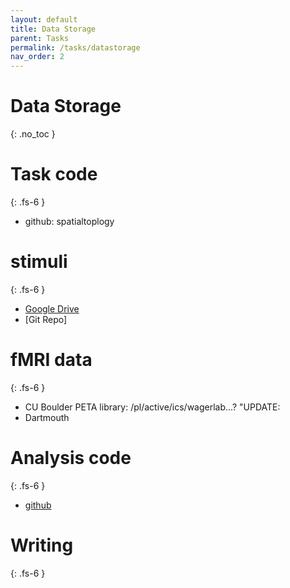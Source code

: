 ```yaml
---
layout: default
title: Data Storage
parent: Tasks
permalink: /tasks/datastorage
nav_order: 2
---
```


# Data Storage
{: .no_toc }

# Task code
{: .fs-6 }
  * github: spatialtoplogy

# stimuli
{: .fs-6 }
  * [Google Drive](https://drive.google.com/drive/u/0/folders/1hC8EEWQ5k54oWWkbssdCWg6--vCz4009)
  * [Git Repo]

# fMRI data
{: .fs-6 }
  * CU Boulder PETA library: /pl/active/ics/wagerlab...? "UPDATE:
  * Dartmouth

# Analysis code
{: .fs-6 }
  * [github]()

# Writing
{: .fs-6 }
